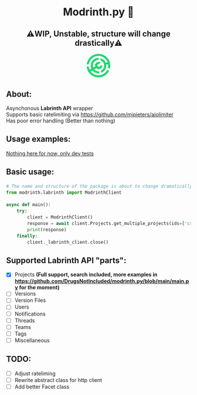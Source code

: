 <div align="center">
    <h1>Modrinth.py 🧪</h1>
    <h2>⚠️WIP, Unstable, structure will change drastically⚠️</h2>
    <img width="64px" alt="icon" src="./modrinth.svg">
</div>

About:
---
Asynchonous **Labrinth API** wrapper <br>
Supports basic ratelimiting via https://github.com/mjpieters/aiolimiter <br>
Has poor error handling (Better than nothing)

Usage examples:
---
[Nothing here for now, only dev tests](https://github.com/DrugsNotIncluded/modrinth.py/blob/main/main.py)

Basic usage:
---
```python
# The name and structure of the package is about to change dramatically, only use it if you really need it.
from modrinth.labrinth import ModrinthClient

async def main():
    try:
        client = ModrinthClient()
        response = await client.Projects.get_multiple_projects(ids=['create','sodium'])
        print(response)
    finally:
        client._labrinth_client.close()
```

Supported Labrinth API "parts":
---
- [x] Projects **(Full support, search included, more examples in https://github.com/DrugsNotIncluded/modrinth.py/blob/main/main.py for the moment)**
- [ ] Versions
- [ ] Version Files
- [ ] Users
- [ ] Notifications
- [ ] Threads
- [ ] Teams
- [ ] Tags
- [ ] Miscellaneous

TODO:
---
- [ ] Adjust rateliming
- [ ] Rewrite abstract class for http client
- [ ] Add better Facet class